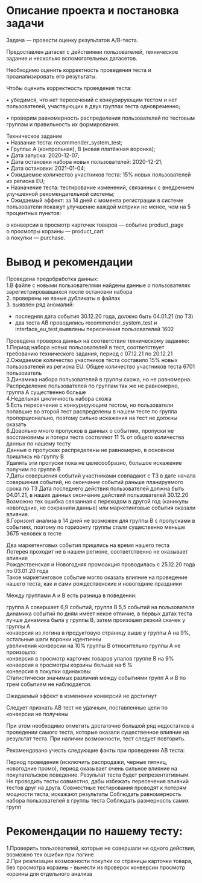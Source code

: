 # Описание проекта и постановка задачи
Задача — провести оценку результатов A/B-теста.

Предоставлен датасет с действиями пользователей, техническое задание и несколько вспомогательных датасетов.

Необходимо оценить корректность проведения теста и проанализировать его результаты.

Чтобы оценить корректность проведения теста:

• убедимся, что нет пересечений с конкурирующим тестом и нет пользователей, участвующих в двух группах теста одновременно;

• проверим равномерность распределения пользователей по тестовым группам и правильность их формирования.

Техническое задание  
 • Название теста: recommender_system_test;  
 • Группы: А (контрольная), B (новая платёжная воронка);  
 • Дата запуска: 2020-12-07;  
 • Дата остановки набора новых пользователей: 2020-12-21;  
 • Дата остановки: 2021-01-04;  
 • Ожидаемое количество участников теста: 15% новых пользователей из региона EU;  
 • Назначение теста: тестирование изменений, связанных с внедрением улучшенной рекомендательной системы;  
 • Ожидаемый эффект: за 14 дней с момента регистрации в системе пользователи покажут улучшение каждой метрики не   менее, чем на 5 процентных пунктов:  

o    конверсии в просмотр карточек товаров — событие product_page  
o    просмотры корзины — product_cart  
o    покупки — purchase.  
# Вывод и рекомендации
Проведена предобработка данных:  
 1.В файле с новыми пользователями найдены данные о пользователях зарегистрировавшихся после остановки набора  
 2. проверены не явные дубликаты в файлах  
 3. выявлен ряд аномалий:  
 - последняя дата события 30.12.20 года, должно быть 04.01.21 (по ТЗ)  
 - два теста АВ проводились recommender_system_test и interface_eu_test,выявлены пересечения пользователей 1602  

Проведена проверка данных на соответствие техническому заданию:  
 1.Период набора новых пользователей в тест, соответствует требованию технического задания, период с 07.12.21 по 20.12.21  
 2.Ожидаемое количество участников теста составило 15% новых пользователей из региона EU. Общее количество участников теста 6701 пользователь  
 3.Динамика набора пользователей в группы схожа, но не равномерна.  
 Распределение пользователей по группам так же не равномерно, группа А существенно больше   
 4.Недельная цикличность набора схожа  
 5.Есть пересечение с конкурирующим тестом, но пользователи попавшие во второй тест распределены в нашем тесте по группа пропорционально, поэтому сильно искажения на тест не должны оказать  
 6.Довольно много пропусков в данных о событиях, пропуски не восстановимы и потери теста соствляют 11 % от общего количества данных по нашему тесту  
 Данные о пропусках распределены не равномерно, в основном пришлись на группу В  
 Удалять эти пропуски пока не целесообразно, большое искажение получим по группе В  
 7.Даты совершения событий участниками совпадают с ТЗ в дате начала совершения событий, но окончание событий раньше планируемого срока по ТЗ Дата последнего действия пользователей должна быть 04.01.21, в наших данных окончание действий пользователей 30.12.20  
 Возможно тех ошибка связанная с переходом в другой год (каникулы новогодние, не сохранили данные) или маркетинговые события оказали влияние.  
 8.Горизонт анализа в 14 дней не возможен для группы В с пропусками в событиях, поэтому по горизонту группы стали существенно меньше 3675 человек в тесте  

Два маркетенговых события пришлись на время нашего теста  
Лотерея проходит не в нашем регионе, соответственно не оказывает влияние  
Рождественская и Новогодняя промоакция проводилась с 25.12.20 года по 03.01.20 года  
Такое маркетинговое событие могло оказать влияние на проведение нашего теста, как и сами рождественские и новогодние праздники  

Между группами А и В есть разница в поведении:  

группа А совершает 6,9 событий, группа В 5,5 событий на пользователя  
динамика событий по дням имеет некое отличие, в первых датах теста лучше динамика была у группы В, затем произошел резкий скачек у группы А  
конверсия из логина в продуктовую страницу выше у группы А на 9%, остальные шаги воронки идентичны  
увеличения конверсии на 10% группы В относительно группы А не произошло:  
конверсия в просмотр карточек товаров упалов группе В на 9%  
конверсия в просмотры корзины больше на 6 %  
конверсия в покупки одинаковы  
Статистически значимых различий между событиями групп А и В по трем событиям не наблюдается.  

Ожидаемый эффект в изменении конверсий не достигнут

Следует признать АВ тест не удачным, поставленные цели по конверсии не получены

При этом необходимо отметить достаточно большой ряд недостатков в проведении самого теста, которые оказали существенное влияние на результат теста. При наличии возможности, тест следует повторить.  

Рекомендовано учесть следующие факты при проведении АВ теста:  

Период проведения (исключить распродажи, черные пятниц, новогодние промо), период оказывает очень сильное влияние на покупательское поведение. Результат теста будет репрезентативным.
Не проводить тесты совместно, дабы избежать пересечения влияний тестов друг на друга. Совместные тестирования проводят к потерям мощности теста, искажают результаты
Соблюдать равномерность набора пользователей в группы теста
Соблюдать размерность самих групп  
 
 # Рекомендации по нашему тесту:  
 1.Проверить пользователей, которые не совершали ни одного действия, возможно тех ошибки при логине  
 2.При реализации возможности покупки со страницы карточки товара, без просмотра корзины - вынести из проверок конверсии просмотр корзины для отдельного анализа  
